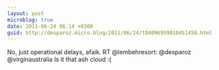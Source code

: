 ```yaml
---
layout: post
microblog: true
date: 2011-06-24 06:14 +0300
guid: http://desparoz.micro.blog/2011/06/24/t84096959010451456.html
---
```

No, just operational delays, afaik. RT @lembehresort: @desparoz @virginaustralia Is it that ash cloud :(
